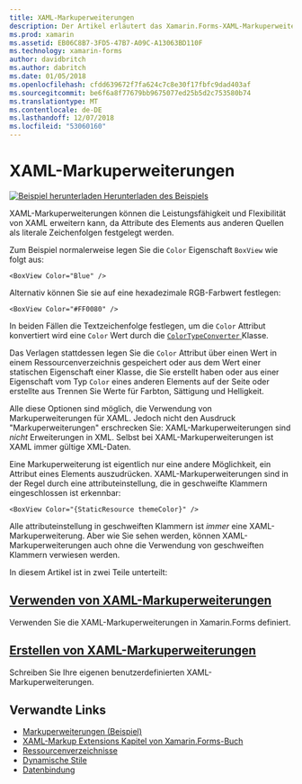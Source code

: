 ```yaml
---
title: XAML-Markuperweiterungen
description: Der Artikel erläutert das Xamarin.Forms-XAML-Markuperweiterungen verwenden, um die Leistungsfähigkeit und Flexibilität von XAML erweitern kann, da Attribute des Elements aus anderen Quellen als literale Zeichenfolgen festgelegt werden.
ms.prod: xamarin
ms.assetid: EB06C8B7-3FD5-47B7-A09C-A13063BD110F
ms.technology: xamarin-forms
author: davidbritch
ms.author: dabritch
ms.date: 01/05/2018
ms.openlocfilehash: cfdd639672f7fa624c7c8e30f17fbfc9dad403af
ms.sourcegitcommit: be6f6a8f77679bb9675077ed25b5d2c753580b74
ms.translationtype: MT
ms.contentlocale: de-DE
ms.lasthandoff: 12/07/2018
ms.locfileid: "53060160"
---
```

# <a name="xaml-markup-extensions"></a>XAML-Markuperweiterungen

[![Beispiel herunterladen](~/media/shared/download.png) Herunterladen des Beispiels](https://developer.xamarin.com/samples/xamarin-forms/XAML/MarkupExtensions/)

XAML-Markuperweiterungen können die Leistungsfähigkeit und Flexibilität von XAML erweitern kann, da Attribute des Elements aus anderen Quellen als literale Zeichenfolgen festgelegt werden.

Zum Beispiel normalerweise legen Sie die `Color` Eigenschaft `BoxView` wie folgt aus:

```xaml
<BoxView Color="Blue" />
```

Alternativ können Sie sie auf eine hexadezimale RGB-Farbwert festlegen:

```xaml
<BoxView Color="#FF0080" />
```

In beiden Fällen die Textzeichenfolge festlegen, um die `Color` Attribut konvertiert wird eine `Color` Wert durch die [ `ColorTypeConverter` ](xref:Xamarin.Forms.ColorTypeConverter) Klasse.

Das Verlagen stattdessen legen Sie die `Color` Attribut über einen Wert in einem Ressourcenverzeichnis gespeichert oder aus dem Wert einer statischen Eigenschaft einer Klasse, die Sie erstellt haben oder aus einer Eigenschaft vom Typ `Color` eines anderen Elements auf der Seite oder erstellte aus Trennen Sie Werte für Farbton, Sättigung und Helligkeit.

Alle diese Optionen sind möglich, die Verwendung von Markuperweiterungen für XAML. Jedoch nicht den Ausdruck "Markuperweiterungen" erschrecken Sie: XAML-Markuperweiterungen sind *nicht* Erweiterungen in XML. Selbst bei XAML-Markuperweiterungen ist XAML immer gültige XML-Daten.

Eine Markuperweiterung ist eigentlich nur eine andere Möglichkeit, ein Attribut eines Elements auszudrücken. XAML-Markuperweiterungen sind in der Regel durch eine attributeinstellung, die in geschweifte Klammern eingeschlossen ist erkennbar:

```xaml
<BoxView Color="{StaticResource themeColor}" />
```

Alle attributeinstellung in geschweiften Klammern ist *immer* eine XAML-Markuperweiterung. Aber wie Sie sehen werden, können XAML-Markuperweiterungen auch ohne die Verwendung von geschweiften Klammern verwiesen werden.

In diesem Artikel ist in zwei Teile unterteilt:

## <a name="consuming-xaml-markup-extensionsconsumingmd"></a>[Verwenden von XAML-Markuperweiterungen](consuming.md)  

Verwenden Sie die XAML-Markuperweiterungen in Xamarin.Forms definiert.

## <a name="creating-xaml-markup-extensionscreatingmd"></a>[Erstellen von XAML-Markuperweiterungen](creating.md)

Schreiben Sie Ihre eigenen benutzerdefinierten XAML-Markuperweiterungen.



## <a name="related-links"></a>Verwandte Links

- [Markuperweiterungen (Beispiel)](https://developer.xamarin.com/samples/xamarin-forms/XAML/MarkupExtensions/)
- [XAML-Markup Extensions Kapitel von Xamarin.Forms-Buch](~/xamarin-forms/creating-mobile-apps-xamarin-forms/summaries/chapter10.md)
- [Ressourcenverzeichnisse](~/xamarin-forms/xaml/resource-dictionaries.md)
- [Dynamische Stile](~/xamarin-forms/user-interface/styles/dynamic.md)
- [Datenbindung](~/xamarin-forms/app-fundamentals/data-binding/index.md)
